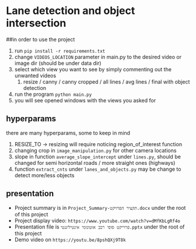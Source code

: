 # Lane detection and object intersection

##in order to use the project
1. run `pip install -r requirements.txt`
2. change `VIDEOS_LOCATION` parameter in main.py to the desired video or image dir (should be under data dir)
3. select which view you want to see by simply commenting out the unwanted videos
   1. resize / canny / canny cropped / all lines / avg lines / final with object detection 
4. run the program `python main.py`
5. you will see opened windows with the views you asked for


## hyperparams
there are many hyperparams, some to keep in mind
1. RESIZE_TO -> resizing will require noticing region_of_interest function
2. changing crop in `image_manipulation.py` for other camera locations
3. slope in function `average_slope_intercept` under `lines.py`, should be changed for semi horizontal roads / more straight ones (highways)
4. function `extract_cnts` under `lanes_and_objects.py` may be change to detect more/less objects


## presentation
- Project summary is in `Project_Summary-תקציר הפרויקט.docx` under the root of this project
- Project display video: `https://www.youtube.com/watch?v=dMfKbLgRf4o`
- Presentation file is `פרוייקט סופי רכב אוטונומי אינטיליגנטי.pptx` under the root of this project
- Demo video on `https://youtu.be/8pshQXj9T8k` 